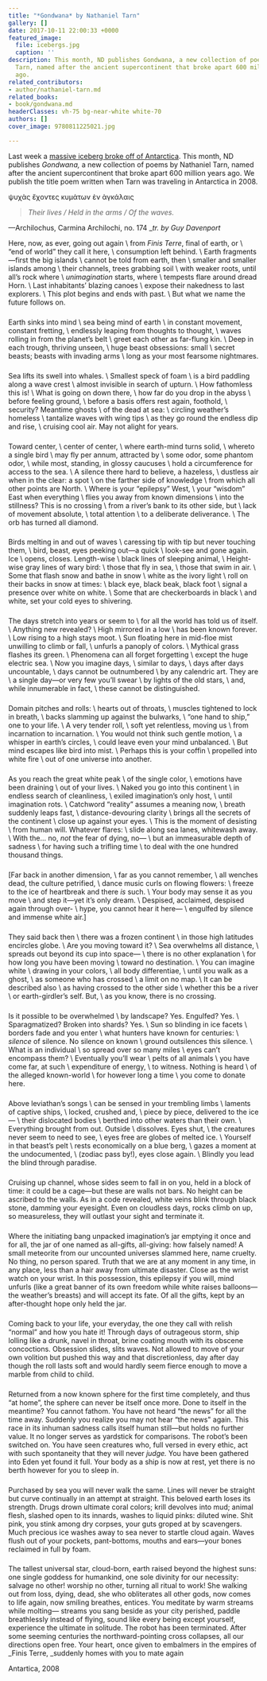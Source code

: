 ```yaml
---
title: "*Gondwana* by Nathaniel Tarn"
gallery: []
date: 2017-10-11 22:00:33 +0000
featured_image:
  file: icebergs.jpg
  caption: ''
description: This month, ND publishes Gondwana, a new collection of poems by Nathaniel
  Tarn, named after the ancient supercontinent that broke apart 600 million years
  ago.
related_contributors:
- author/nathaniel-tarn.md
related_books:
- book/gondwana.md
headerClasses: vh-75 bg-near-white white-70
authors: []
cover_image: 9780811225021.jpg

---
```

Last week a [massive iceberg broke off of Antarctica](http://www.npr.org/sections/thetwo-way/2017/07/12/536818782/massive-iceberg-breaks-free-in-antarctica). This month, ND publishes _Gondwana,_ a new collection of poems by Nathaniel Tarn, named after the ancient supercontinent that broke apart 600 million years ago. We publish the title poem written when Tarn was traveling in Antarctica in 2008.

ψυχὰς ἔχοντες κυμἀτων ὲν ὰγκάλαις

> *Their lives / Held in the arms / Of the waves.*

—Archilochus, Carmina Archilochi, no. 174
__tr. by Guy Davenport_

Here, now, as ever, going out again  \\
from _Finis Terre_, final of earth, or  \\
“end of world” they call it here,  \\
consumption left behind.  \\
Earth fragments—first the big islands  \\
cannot be told from earth, then  \\
smaller and smaller islands among  \\
their channels, trees grabbing soil  \\
with weaker roots, until all’s rock where  \\
_unimagination_ starts, where  \\
tempests flare around dread Horn.  \\
Last inhabitants’ blazing canoes  \\
expose their nakedness to last explorers.  \\
This plot begins and ends with past.  \\
But what we name the future follows on.

###

Earth sinks into mind  \\
sea being mind of earth  \\
in constant movement, constant fretting,  \\
endlessly leaping from thoughts to thought,  \\
waves rolling in from the planet’s belt  \\
greet each other as far-flung kin.  \\
Deep in each trough, thriving unseen,  \\
huge beast obsessions: small  \\
secret beasts; beasts with invading arms  \\
long as your most fearsome nightmares.

###

Sea lifts its swell into whales.   \\
Smallest speck of foam  \\
is a bird paddling along a wave crest  \\
almost invisible in search of upturn.  \\
How fathomless this is!  \\
What is going on down there,  \\
how far do you drop in the abyss  \\
before feeling ground,  \\
before a basis offers rest again, foothold,  \\
security? Meantime ghosts  \\
of the dead at sea:  \\
circling weather’s homeless  \\
tantalize waves with wing tips  \\
as they go round the endless dip and rise,  \\
cruising cool air. May not alight for years.

###

Toward center,  \\
center of center,  \\
where earth-mind turns solid,  \\
whereto a single bird  \\
may fly per annum, attracted by  \\
some odor, some phantom odor,  \\
while most, standing, in glossy caucuses  \\
hold a circumference for access to the sea.  \\
A silence there hard to believe, a hazeless,  \\
dustless air when in the clear: a spot  \\
on the farther side of knowledge  \\
from which all other points are North.  \\
Where is your “epilepsy” West,  \\
your “wisdom” East when everything  \\
flies you away from known dimensions  \\
into the stillness? This is no crossing  \\
from a river’s bank to its other side, but  \\
lack of movement absolute,  \\
total attention  \\
to a deliberate deliverance.  \\
The orb has turned all diamond.

###

Birds melting in and out of waves  \\
caressing tip with tip but never touching them,  \\
bird, beast, eyes peeking out—a quick  \\
look-see and gone again. Ice  \\
opens, closes. Length-wise  \\
black lines of sleeping animal,  \\
Height-wise gray lines of wary bird:  \\
those that fly in sea,  \\
those that swim in air.  \\
Some that flash snow and bathe in snow  \\
white as the ivory light  \\
roll on their backs in snow at times:  \\
black eye, black beak, black foot  \\
signal a presence over white on white.  \\
Some that are checkerboards in black  \\
and white, set your cold eyes to shivering.

###

The days stretch into years or seem to  \\
for all the world has told us of itself.  \\
Anything new revealed?  \\
High mirrored in a low  \\
has been known forever.  \\
Low rising to a high stays moot.  \\
Sun floating here in mid-floe mist unwilling to climb or fall,  \\
unfurls a panoply of colors.  \\
Mythical grass flashes its green.  \\
Phenomena can all forget forgetting  \\
except the huge electric sea.  \\
Now you imagine days,  \\
similar to days,  \\
days after days uncountable,  \\
days cannot be outnumbered  \\
by any calendric art. They are  \\
a single day—or very few you’ll swear  \\
by lights of the old stars,  \\
and, while innumerable in fact,  \\
these cannot be distinguished.

###

Domain pitches and rolls:  \\
hearts out of throats,  \\
muscles tightened to lock in breath,  \\
backs slamming up against the bulwarks,  \\
“one hand to ship,” one to your life.  \\
A very tender roll,  \\
soft yet relentless, moving us  \\
from incarnation to incarnation.  \\
You would not think such gentle motion,  \\
a whisper in earth’s circles,  \\
could leave even your mind unbalanced.  \\
But mind escapes like bird into mist.  \\
Perhaps this is your coffin  \\
propelled into white fire  \\
out of one universe into another.

###

As you reach the great white peak  \\
of the single color,  \\
emotions have been draining  \\
out of your lives.  \\
Naked you go into this continent  \\
in endless search of cleanliness,  \\
exiled imagination’s only host,  \\
until imagination rots.  \\
Catchword “reality” assumes a meaning now,  \\
breath suddenly leaps fast,  \\
distance-devouring clarity  \\
brings all the secrets of the continent  \\
close up against your eyes.  \\
This is the moment of desisting  \\
from human will. Whatever flares:  \\
slide along sea lanes, whitewash away.  \\
With the... no, _not_ the fear of dying, no—  \\
but an immeasurable depth of sadness  \\
for having such a trifling time  \\
to deal with the one hundred thousand things.

###

[Far back in another dimension,  \\
far as you cannot remember,  \\
all wenches dead, the culture petrified,  \\
dance music curls on flowing flowers:  \\
freeze to the ice of heartbreak and there _is_ such.  \\
Your body may sense it as you move  \\
and step it—yet it’s only dream.  \\
Despised, acclaimed, despised again through over-  \\
hype, you cannot hear it here—  \\
engulfed by silence and immense white air.]

###

They said back then  \\
there was a frozen continent  \\
in those high latitudes encircles globe.  \\
Are you moving toward it?  \\
Sea overwhelms all distance,  \\
spreads out beyond its cup into space—  \\
there is no other explanation  \\
for how long you have been moving  \\
toward no destination.  \\
You can imagine white  \\
drawing in your colors,  \\
all body differentiae,  \\
until you walk as a ghost,  \\
as someone who has crossed  \\
a limit on no map.  \\
It can be described also  \\
as having crossed to the other side  \\
whether this be a river  \\
or earth-girdler’s self. But,  \\
as you know, there is no crossing.

###

Is it possible to be overwhelmed  \\
by landscape? Yes. Engulfed? Yes.  \\
Sparagmatized? Broken into shards? Yes.  \\
Sun so blinding in ice facets  \\
borders fade and you enter  \\
what hunters have known for centuries:  \\
_silence_ of silence. No silence on known  \\
ground outsilences this silence.  \\
What is an individual  \\
so spread over so many miles  \\
eyes can’t encompass them?  \\
Eventually you’ll wear  \\
pelts of all animals  \\
you have come far, at such  \\
expenditure of energy,  \\
to witness. Nothing is heard  \\
of the alleged known-world  \\
for however long a time  \\
you come to donate here.

###

Above leviathan’s songs  \\
can be sensed in your trembling limbs  \\
laments of captive ships,  \\
locked, crushed and,  \\
piece by piece, delivered to the ice—  \\
their dislocated bodies  \\
berthed into other waters than their own.  \\
Everything brought from out. Outside  \\
dissolves. Eyes shut,  \\
the creatures never seem to need to see,  \\
eyes free are globes of melted ice.  \\
Yourself in that beast’s pelt  \\
rests economically on a blue berg,  \\
gazes a moment at the undocumented,  \\
(zodiac pass by!), eyes close again.  \\
Blindly you lead the blind through paradise.

###

Cruising up channel,
whose sides seem to fall in on you,
held in a block of time:
it could be a cage—but these are walls not bars.
No height can be ascribed to the walls.
As in a code revealed,
white veins blink through black stone,
damming your eyesight.
Even on cloudless days, rocks climb on up,
so measureless, they will outlast your sight
and terminate it.

###

Where the initiating bang
unpacked imagination’s jar
emptying it once and for all,
the jar of one named as
all-gifts, all-giving:
how falsely named!
A small meteorite
from our uncounted universes
slammed here, name cruelty.
No thing, no person spared.
Truth that we are at any moment
in any time, in any place,
less than a hair away
from ultimate disaster.
Close as the wrist watch on your
wrist. In this possession,
this epilepsy if you will,
mind unfurls
(like a great banner of its own freedom
while white raises balloons—
the weather’s breasts)
and will accept its fate.
Of all the gifts, kept by an after-thought
hope only held the jar.

###

Coming back to your life, your everyday,
the one they call with relish “normal”
and how you hate it!
Through days of outrageous storm,
ship lolling like a drunk, navel
in throat, brine coating mouth
with its obscene concoctions.
Obsession slides, slits waves.
Not allowed to move
of your own volition
but pushed this way and that discretionless,
day after day though the roll lasts soft
and would hardly seem fierce enough
to move a marble from child to child.

###

Returned from a now known sphere
for the first time completely, and thus
“at home”, the sphere can never be itself
once more. Done to itself in the meantime?
You cannot fathom. You have not heard
“the news” for all the time away. Suddenly
you realize you may not hear “the news"
again. This race in its inhuman sadness
calls itself human still—but holds
no further value. It no longer serves
as yardstick for comparisons.
The robot’s been switched on.
You have seen creatures who, full versed
in every ethic, act with such spontaneity
that they will never _judge._ You have been
gathered into Eden yet found it full.
Your body as a ship is now at rest,
yet there is no berth however for you to sleep in.

###

Purchased by sea
you will never walk the same.
Lines will never be straight but curve
continually in an attempt at straight.
This beloved earth loses its strength.
Drugs drown ultimate coral colors;
krill devolves into mud; animal
flesh, slashed open to its innards,
washes to liquid pinks: diluted wine.
Shit pink, you stink among dry corpses,
your guts groped at by scavengers.
Much precious ice washes away to sea
never to startle cloud again.
Waves flush out of your pockets,
pant-bottoms, mouths and ears—your
bones reclaimed in full by foam.

###

The tallest universal star, cloud-born,
earth raised beyond the highest suns:
one single goddess for humankind,
one sole divinity for our necessity:
salvage no other! worship no other,
turning all ritual to work!
She walking out from loss, dying, dead,
she who obliterates all other gods,
now comes to life again,
now smiling breathes, entices. You
meditate by warm streams while molting—
streams you sang beside as your city perished,
paddle breathlessly instead of flying,
sound like every being except yourself,
experience the ultimate in solitude.
The robot has been terminated.
After some seeming centuries
the northward-pointing cross collapses,
all our directions open free.
Your heart, once given to embalmers
in the empires of _Finis Terre,
_suddenly homes with you to mate again

Antartica, 2008
